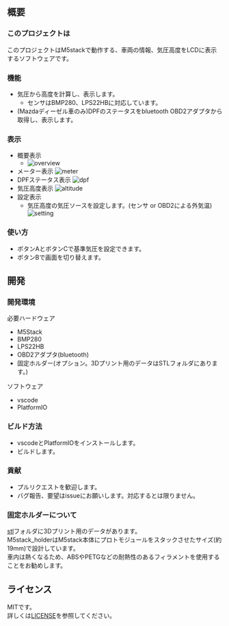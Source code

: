 ## 概要
### このプロジェクトは
このプロジェクトはM5stackで動作する、車両の情報、気圧高度をLCDに表示するソフトウェアです。

### 機能
- 気圧から高度を計算し、表示します。
  - センサはBMP280、LPS22HBに対応しています。
- (Mazdaディーゼル車のみ)DPFのステータスをbluetooth OBD2アダプタから取得し、表示します。

### 表示
- 概要表示
  - ![overview](docs/images/overview.jpg "overview")
- メーター表示
    ![meter](docs/images/meter.jpg "meter")
- DPFステータス表示
    ![dpf](docs/images/dpf_status.jpg "dpf_status")
- 気圧高度表示
    ![altitude](docs/images/altitude.jpg "altitude")
- 設定表示
    - 気圧高度の気圧ソースを設定します。(センサ or OBD2による外気温)
    ![setting](docs/images/setting.jpg "setting")

### 使い方
- ボタンAとボタンCで基準気圧を設定できます。
- ボタンBで画面を切り替えます。

## 開発
### 開発環境
必要ハードウェア
- M5Stack
- BMP280
- LPS22HB
- OBD2アダプタ(bluetooth)
- 固定ホルダー(オプション。3Dプリント用のデータはSTLフォルダにあります。)

ソフトウェア
- vscode
- PlatformIO

### ビルド方法
- vscodeとPlatformIOをインストールします。
- ビルドします。

### 貢献
- プルリクエストを歓迎します。
- バグ報告、要望はissueにお願いします。対応するとは限りません。

### 固定ホルダーについて
[stl](stl)フォルダに3Dプリント用のデータがあります。  
M5stack_holderはM5stack本体にプロトモジュールをスタックさせたサイズ(約19mm)で設計しています。  
車内は熱くなるため、ABSやPETGなどの耐熱性のあるフィラメントを使用することをお勧めします。  

## ライセンス
MITです。  
詳しくは[LICENSE](LICENSE)を参照してください。  

